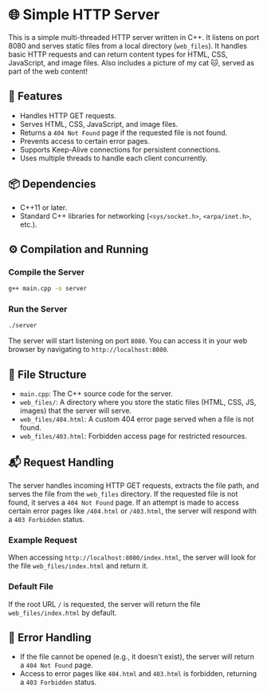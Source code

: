 # 🌐 Simple HTTP Server

This is a simple multi-threaded HTTP server written in C++. It listens on port 8080 and serves static files from a local directory (`web_files`). It handles basic HTTP requests and can return content types for HTML, CSS, JavaScript, and image files. Also includes a picture of my cat 🐱, served as part of the web content!

## 🚀 Features

* Handles HTTP GET requests.
* Serves HTML, CSS, JavaScript, and image files.
* Returns a `404 Not Found` page if the requested file is not found.
* Prevents access to certain error pages.
* Supports Keep-Alive connections for persistent connections.
* Uses multiple threads to handle each client concurrently.

## 📦 Dependencies

* C++11 or later.
* Standard C++ libraries for networking (`<sys/socket.h>`, `<arpa/inet.h>`, etc.).

## ⚙️ Compilation and Running

### Compile the Server

```bash
g++ main.cpp -o server
```

### Run the Server

```bash
./server
```

The server will start listening on port `8080`. You can access it in your web browser by navigating to `http://localhost:8080`.

## 📁 File Structure

* `main.cpp`: The C++ source code for the server.
* `web_files/`: A directory where you store the static files (HTML, CSS, JS, images) that the server will serve.
* `web_files/404.html`: A custom 404 error page served when a file is not found.
* `web_files/403.html`: Forbidden access page for restricted resources.

## 📬 Request Handling

The server handles incoming HTTP GET requests, extracts the file path, and serves the file from the `web_files` directory. If the requested file is not found, it serves a `404 Not Found` page. If an attempt is made to access certain error pages like `/404.html` or `/403.html`, the server will respond with a `403 Forbidden` status.

### Example Request

When accessing `http://localhost:8080/index.html`, the server will look for the file `web_files/index.html` and return it.

### Default File

If the root URL `/` is requested, the server will return the file `web_files/index.html` by default.

## 🚨 Error Handling

* If the file cannot be opened (e.g., it doesn't exist), the server will return a `404 Not Found` page.
* Access to error pages like `404.html` and `403.html` is forbidden, returning a `403 Forbidden` status.